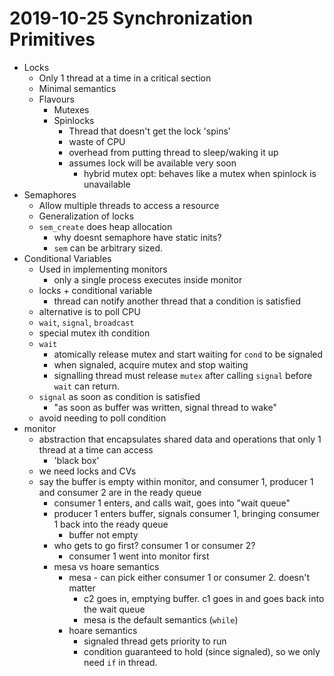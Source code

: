 # 2019-10-25 Synchronization Primitives

* Locks
  * Only 1 thread at a time in a critical section
  * Minimal semantics
  * Flavours
    * Mutexes
    * Spinlocks
      * Thread that doesn't get the lock 'spins'
      * waste of CPU
      * overhead from putting thread to sleep/waking it up
      * assumes lock will be available very soon
        * hybrid mutex opt: behaves like a mutex when spinlock is unavailable
* Semaphores
  * Allow multiple threads to access a resource 
  * Generalization of locks
  * `sem_create` does heap allocation
    * why doesnt semaphore have static inits?
    * `sem` can be arbitrary sized.
* Conditional Variables
  * Used in implementing monitors
    * only a single process executes inside monitor
  * locks + conditional variable
    * thread can notify another thread that a condition is satisfied
  * alternative is to poll CPU
  * `wait`, `signal`, `broadcast`
  * special mutex ith condition
  * `wait`
    * atomically release mutex and start waiting for `cond` to be signaled
    * when signaled, acquire mutex and stop waiting
    * signalling thread must release `mutex` after calling `signal` before `wait` can return.
  * `signal` as soon as condition is satisfied
    * "as soon as buffer was written, signal thread to wake"
  * avoid needing to poll condition
* monitor
  * abstraction that encapsulates shared data and operations that only 1 thread at a time can access
    * 'black box'
  * we need locks and CVs
  * say the buffer is empty within monitor, and consumer 1, producer 1 and consumer 2 are in the ready queue
    * consumer 1 enters, and calls wait, goes into "wait queue"
    * producer 1 enters buffer, signals consumer 1, bringing consumer 1 back into the ready queue
      * buffer not empty
    * who gets to go first? consumer 1 or consumer 2?
      * consumer 1 went into monitor first
    * mesa vs hoare semantics
      * mesa - can pick either consumer 1 or consumer 2. doesn't matter
        * c2 goes in, emptying buffer. c1 goes in and goes back into the wait queue
        * mesa is the default semantics (`while`)
      * hoare semantics
        * signaled thread gets priority to run
        * condition guaranteed to hold (since signaled), so we only need `if` in thread.
